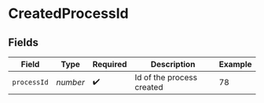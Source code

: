 # CreatedProcessId


## Fields

| Field                     | Type                      | Required                  | Description               | Example                   |
| ------------------------- | ------------------------- | ------------------------- | ------------------------- | ------------------------- |
| `processId`               | *number*                  | :heavy_check_mark:        | Id of the process created | 78                        |